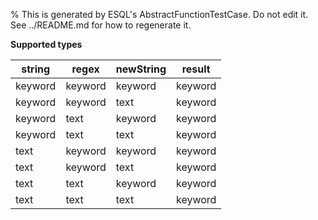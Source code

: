% This is generated by ESQL's AbstractFunctionTestCase. Do not edit it. See ../README.md for how to regenerate it.

**Supported types**

| string | regex | newString | result |
| --- | --- | --- | --- |
| keyword | keyword | keyword | keyword |
| keyword | keyword | text | keyword |
| keyword | text | keyword | keyword |
| keyword | text | text | keyword |
| text | keyword | keyword | keyword |
| text | keyword | text | keyword |
| text | text | keyword | keyword |
| text | text | text | keyword |

